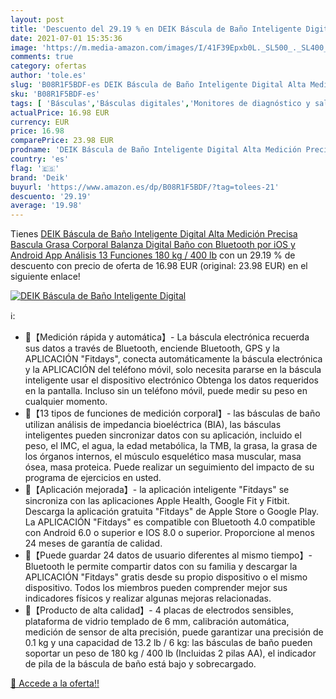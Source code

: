 ```yaml
---
layout: post
title: 'Descuento del 29.19 % en DEIK Báscula de Baño Inteligente Digital'
date: 2021-07-01 15:35:36
image: 'https://m.media-amazon.com/images/I/41F39Epxb0L._SL500_._SL400_.jpg'
comments: true
category: ofertas
author: 'tole.es'
slug: 'B08R1F5BDF-es DEIK Báscula de Baño Inteligente Digital Alta Medición...'
sku: 'B08R1F5BDF-es'
tags: [ 'Básculas','Básculas digitales','Monitores de diagnóstico y salud','Salud y cuidado personal','Suministros y equipamiento médico','android','deik', ]
actualPrice: 16.98 EUR
currency: EUR
price: 16.98
comparePrice: 23.98 EUR
prodname: 'DEIK Báscula de Baño Inteligente Digital Alta Medición Precisa  Bascula Grasa Corporal  Balanza Digital Baño con Bluetooth por iOS y Android App  Análisis 13 Funciones  180 kg / 400 lb'
country: 'es'
flag: '🇪🇸'
brand: 'Deik'
buyurl: 'https://www.amazon.es/dp/B08R1F5BDF/?tag=tolees-21'
descuento: '29.19'
average: '19.98'
---
```


Tienes [DEIK Báscula de Baño Inteligente Digital Alta Medición Precisa  Bascula Grasa Corporal  Balanza Digital Baño con Bluetooth por iOS y Android App  Análisis 13 Funciones  180 kg / 400 lb](https://www.amazon.es/dp/B08R1F5BDF/?tag=tolees-21) con un 29.19 % de descuento con precio de oferta de 16.98 EUR (original: 23.98 EUR) en el siguiente enlace!

[![DEIK Báscula de Baño Inteligente Digital](https://m.media-amazon.com/images/I/41F39Epxb0L._SL500_._SL400_.jpg)](https://www.amazon.es/dp/B08R1F5BDF/?tag=tolees-21)

ℹ️:

- 🏃【Medición rápida y automática】- La báscula electrónica recuerda sus datos a través de Bluetooth, enciende Bluetooth, GPS y la APLICACIÓN "Fitdays", conecta automáticamente la báscula electrónica y la APLICACIÓN del teléfono móvil, solo necesita pararse en la báscula inteligente usar el dispositivo electrónico Obtenga los datos requeridos en la pantalla. Incluso sin un teléfono móvil, puede medir su peso en cualquier momento.
- 🏃【13 tipos de funciones de medición corporal】- las básculas de baño utilizan análisis de impedancia bioeléctrica (BIA), las básculas inteligentes pueden sincronizar datos con su aplicación, incluido el peso, el IMC, el agua, la edad metabólica, la TMB, la grasa, la grasa de los órganos internos, el músculo esquelético masa muscular, masa ósea, masa proteica. Puede realizar un seguimiento del impacto de su programa de ejercicios en usted.
- 🏃【Aplicación mejorada】- la aplicación inteligente "Fitdays" se sincroniza con las aplicaciones Apple Health, Google Fit y Fitbit. Descarga la aplicación gratuita "Fitdays" de Apple Store o Google Play. La APLICACIÓN "Fitdays" es compatible con Bluetooth 4.0 compatible con Android 6.0 o superior e IOS 8.0 o superior. Proporcione al menos 24 meses de garantía de calidad.
- 🏃【Puede guardar 24 datos de usuario diferentes al mismo tiempo】- Bluetooth le permite compartir datos con su familia y descargar la APLICACIÓN "Fitdays" gratis desde su propio dispositivo o el mismo dispositivo. Todos los miembros pueden comprender mejor sus indicadores físicos y realizar algunas mejoras relacionadas.
- 🏃【Producto de alta calidad】- 4 placas de electrodos sensibles, plataforma de vidrio templado de 6 mm, calibración automática, medición de sensor de alta precisión, puede garantizar una precisión de 0.1 kg y una capacidad de 13.2 lb / 6 kg: las básculas de baño pueden soportar un peso de 180 kg / 400 lb (Incluidas 2 pilas AA), el indicador de pila de la báscula de baño está bajo y sobrecargado.

[🛒 Accede a la oferta!!](https://www.amazon.es/dp/B08R1F5BDF/?tag=tolees-21)
